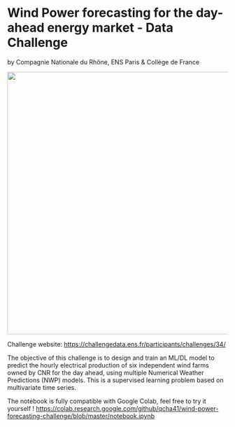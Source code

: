 # Wind Power forecasting for the day-ahead energy market - Data Challenge
by Compagnie Nationale du Rhône, ENS Paris & Collège de France

<p align="center"><img src="https://cap.img.pmdstatic.net/fit/http.3A.2F.2Fprd2-bone-image.2Es3-website-eu-west-1.2Eamazonaws.2Ecom.2Fcap.2F2019.2F10.2F04.2Fea495374-9115-4be7-a91a-e9bc5b305b0b.2Ejpeg/768x432/background-color/ffffff/focus-point/992%2C1086/quality/70/dangereuses-pour-la-sante-peu-ecolo-faut-il-en-finir-avec-les-eoliennes-1352031.jpg" width="600"/></p>

Challenge website: https://challengedata.ens.fr/participants/challenges/34/

The objective of this challenge is to design and train an ML/DL model to predict the hourly electrical production of six independent wind farms owned by CNR for the day ahead, using multiple Numerical Weather Predictions (NWP) models. This is a supervised learning problem based on multivariate time series.

The notebook is fully compatible with Google Colab, feel free to try it yourself ! 
https://colab.research.google.com/github/qcha41/wind-power-forecasting-challenge/blob/master/notebook.ipynb